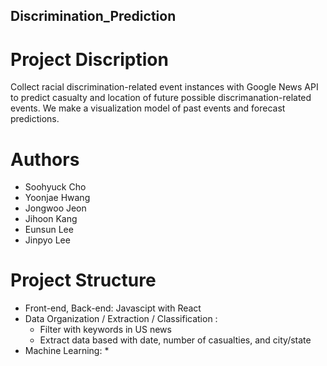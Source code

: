 ## Discrimination_Prediction

# Project Discription
Collect racial discrimination-related event instances with Google News API to predict casualty and location of future possible discrimanation-related events. We make a visualization model of past events and forecast predictions.

# Authors
- Soohyuck Cho
- Yoonjae Hwang
- Jongwoo Jeon
- Jihoon Kang
- Eunsun Lee
- Jinpyo Lee

# Project Structure
- Front-end, Back-end: Javascipt with React
- Data Organization / Extraction / Classification :  
    * Filter with keywords in US news
    * Extract data based with date, number of casualties, and city/state
- Machine Learning:
    * 